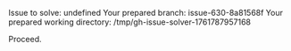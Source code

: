 Issue to solve: undefined
Your prepared branch: issue-630-8a81568f
Your prepared working directory: /tmp/gh-issue-solver-1761787957168

Proceed.